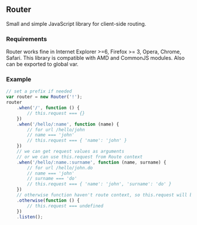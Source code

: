 ## Router
Small and simple JavaScript library for client-side routing.

### Requirements
Router works fine in Internet Explorer >=6, Firefox >= 3, Opera, Chrome, Safari.
This library is compatible with AMD and CommonJS modules. Also can be exported to global var.

### Example
```javascript
// set a prefix if needed
var router = new Router('!');
router
    .when('/', function () {
        // this.request === {}
    })
    .when('/hello/:name', function (name) {
        // for url /hello/john
        // name === 'john'
        // this.request === { 'name': 'john' }
    })
    // we can get request values as arguments
    // or we can use this.request from Route context
    .when('/hello/:name.:surname', function (name, surname) {
        // for url /hello/john.do
        // name === 'john'
        // surname === 'do'
        // this.request === { 'name': 'john', 'surname': 'do' }
    })
    // otherwise function haven't route context, so this.request will be undefined
    .otherwise(function () {
        // this.request === undefined
    })
    .listen();
```
